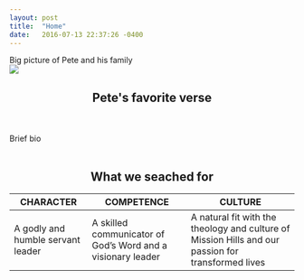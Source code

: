 ```yaml
---
layout: post
title:  "Home"
date:   2016-07-13 22:37:26 -0400
---
```

Big picture of Pete and his family<br>
<img src="https://dl.dropboxusercontent.com/u/11347368/hixson_family.jpg">

## <center>Pete's favorite verse</center>

<br><br>Brief bio <br><br>

## <center>What we seached for</center>


CHARACTER          | COMPETENCE    | CULTURE
------------------ | ------------- |------------------------------------------------------------
A godly and humble servant leader  | A skilled communicator of God’s Word and a visionary leader | A natural fit with the theology and culture of Mission Hills and our passion for transformed lives

 
